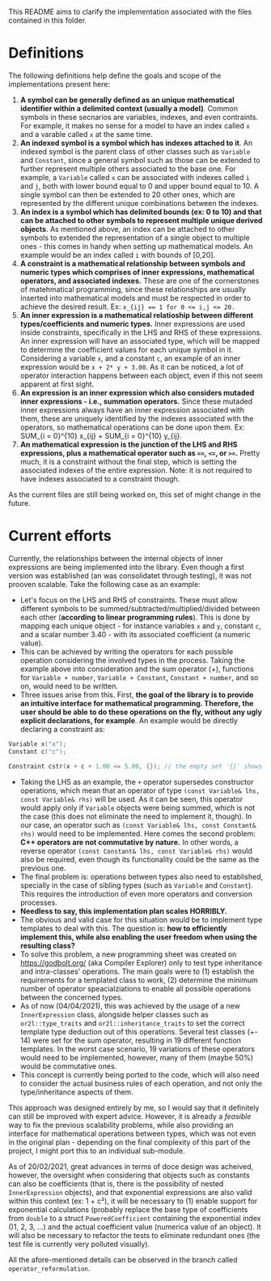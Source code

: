 This README aims to clarify the implementation associated with the files contained in this folder.

# Definitions

The following definitions help define the goals and scope of the implementations present here:

1. **A symbol can be generally defined as an unique mathematical identifier within a delimited context (usually a model)**. Common symbols in these secnarios are variables, indexes, and even contraints. For example, it makes no sense for a model to have an index called `x` and a varable called `x` at the same time.
1. **An indexed symbol is a symbol which has indexes attached to it**. An indexed symbol is the parent class of other classes such as `Variable` and `Constant`, since a general symbol such as those can be extended to further represent multiple others associated to the base one. For example, a `Variable` called `x` can be associated with indexes called `i` and `j`, both with lower bound equal to 0 and upper bound equal to 10. A single symbol can then be extended to 20 other ones, which are represented by the different unique combinations between the indexes.
1. **An index is a symbol which has delimited bounds (ex: 0 to 10) and that can be attached to other symbols to represent multiple unique derived objects**. As mentioned above, an index can be attached to other symbols to extended the representation of a single object to multiple ones - this comes in handy when setting up mathematical models. An example would be an index called `i` with bounds of [0,20].
1. **A constraint is a mathematical relationship between symbols and numeric types which comprises of inner expressions, mathematical operators, and associated indexes.** These are one of the cornerstones of matehmatical programming, since these relationships are usually inserted into mathematical models and must be respected in order to achieve the desired result. Ex: `x_{ij} == 1 for 0 <= i,j <= 20.`  
1. **An inner expression is a mathematical relatioship between different types/coefficients and numeric types.** Inner expressions are used inside constraints, specifically in the LHS and RHS of these expressions. An inner expression will have an associated type, which will be mapped to determine the coefficient values for each unique symbol in it. Considering a variable `x`, and a constant `c`, an example of an inner expression would be `x + 2* y + 3.00`. As it can be noticed, a lot of operator interaction happens between each object, even if this not seem apparent at first sight.
1. **An expression is an inner expression which also considers mutaded inner expressions - i.e., summation operators.** Since these mutaded inner expressions always have an inner expression associated with them, these are uniquely identified by the indexes associated with the operators, so mathematical operations can be done upon them. Ex: SUM_{i = 0}^{10} x_{ij} + SUM_{i = 0}^{10} y_{ij}.
1. **An mathematical expression is the junction of the LHS and RHS expressions, plus a mathematical operator such as `==`, `<=`, or `>=`.** Pretty much, it is a constraint without the final step, which is setting the associated indexes of the entire expression. Note: it is not required to have indexes associated to a constraint though.

As the current files are still being worked on, this set of might change in the future.

# Current efforts

Currently, the relationships between the internal objects of inner expressions are being implemented into the library. Even though a first version was established (an was consolidatet through testing), it was not prooven scalable. Take the following case as an example:

* Let's focus on the LHS and RHS of constraints. These must allow different symbols to be summed/subtracted/multiplied/divided between each other (**according to linear programming rules**). This is done by mapping each unique object - for instance variables `x` and `y`, constant `c`, and a scalar number 3.40 - with its associated coefficient (a numeric value).
* This can be achieved by writing the operators for each possible operation considering the involved types in the process. Taking the example above into consideration and the sum operator (+), functions for `Variable + number`, `Variable + Constant`, `Constant + number`, and so on, would need to be written.
* Three issues arise from this. First, **the goal of the library is to provide an intuitive interface for mathematical programming. Therefore, the user should be able to do these operations on the fly, without any ugly explicit declarations, for example**. An example would be directly declaring a constraint as: 

```C++
Variable x("x");
Constant c("c");

Constraint cstr(x + c + 1.00 <= 5.00, {}); // the empty set '{}' shows that no indexes will be considered during the constraint expasion
```

* Taking the LHS as an example, the `+` operator supersedes constructor operations, which mean that an operator of type `(const Variable& lhs, const Variable& rhs)` will be used. As it can be seen, this operator would apply only if `Variable` objects were being summed, which is not the case (this does not eliminate the need to implement it, though). In our case, an operator such as `(const Variable& lhs, const Constant& rhs)` would need to be implemented. Here comes the second problem: **C++ operators are not commutative by nature.** In other words, a reverse operator `(const Constant& lhs, const Variable& rhs)` would also be required, even though its functionality could be the same as the previous one.
* The final problem is: operations between types also need to established, specially in the case of sibling types (such as `Variable` and `Constant`). This requires the introduction of even more operators and conversion processes.
* **Needless to say, this implementation plan scales HORRIBLY.**
* The obvious and valid case for this situation would be to implement type templates to deal with this. The question is: **how to efficiently implement this, while also enabling the user freedom when using the resulting class?**
* To solve this problem, a new programming sheet was created on https://godbolt.org/ (aka Compiler Explorer) only to test type inheritance and intra-classes' operations. The main goals were to (1) establish the requirements for a templated class to work, (2) determine the minimum number of operator speacialziations to enable all possible operations between the concerned types.
* As of now (04/04/2021), this was achieved by the usage of a new `InnerExpression` class, alongside helper classes such as `or2l::type_traits` and `or2l::inheritance_traits` to set the correct template type deduction out of this operations. Several test classes (+- 14) were set for the sum operator, resulting in 19 different function templates. In the worst case scenario, 19 variations of these operators would need to be implemented, however, many of them (maybe 50%) would be commutative ones.
* This concept is currently being ported to the code, which will also need to consider the actual business rules of each operation, and not only the type/inheritance aspects of them.

This approach was designed entirely by me, so I would say that it definitely can still be improved with expert advice. However, it is already a *feasible* way to fix the previous scalability problems, while also providing an interface for mathematical operations between types, which was not even in the original plan - depending on the final complexity of this part of the project, I might port this to an individual sub-module.

As of 20/02/2021, great advances in terms of doce design was acheived, however, the oversight when considering that objects such as constants can also be coefficients (that is, there is the possibility of nested `InnerExpression` objects), and that exponential expressions are also valid within this context (ex: 1 + c²), it will be necessary to (1) enable support for exponential calculations (probably replace the base type of coefficients from `double` to a struct `PoweredCoefficient` containing the exponential index ()1, 2, 3, ...) and the actual coefficient value (numerica value of an object). It will also be necessary to refactor the tests to eliminate redundant ones (the test file is currently very polluted visually).

All the afore-mentioned details can be observed in the branch called `operator_reformulation`.
